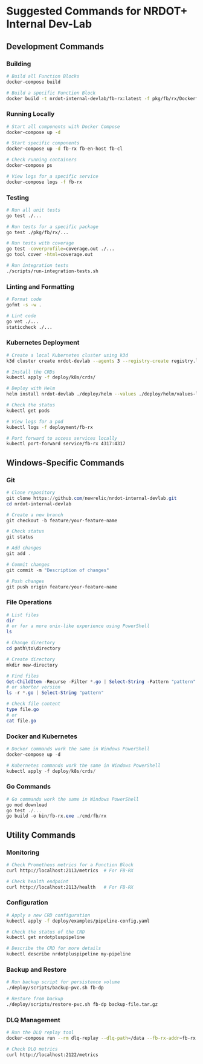 # Suggested Commands for NRDOT+ Internal Dev-Lab

## Development Commands

### Building

```bash
# Build all Function Blocks
docker-compose build

# Build a specific Function Block
docker build -t nrdot-internal-devlab/fb-rx:latest -f pkg/fb/rx/Dockerfile .
```

### Running Locally

```bash
# Start all components with Docker Compose
docker-compose up -d

# Start specific components
docker-compose up -d fb-rx fb-en-host fb-cl

# Check running containers
docker-compose ps

# View logs for a specific service
docker-compose logs -f fb-rx
```

### Testing

```bash
# Run all unit tests
go test ./...

# Run tests for a specific package
go test ./pkg/fb/rx/...

# Run tests with coverage
go test -coverprofile=coverage.out ./...
go tool cover -html=coverage.out

# Run integration tests
./scripts/run-integration-tests.sh
```

### Linting and Formatting

```bash
# Format code
gofmt -s -w .

# Lint code
go vet ./...
staticcheck ./...
```

### Kubernetes Deployment

```bash
# Create a local Kubernetes cluster using k3d
k3d cluster create nrdot-devlab --agents 3 --registry-create registry.localhost:5000

# Install the CRDs
kubectl apply -f deploy/k8s/crds/

# Deploy with Helm
helm install nrdot-devlab ./deploy/helm --values ./deploy/helm/values-lab.yaml

# Check the status
kubectl get pods

# View logs for a pod
kubectl logs -f deployment/fb-rx

# Port forward to access services locally
kubectl port-forward service/fb-rx 4317:4317
```

## Windows-Specific Commands

### Git

```powershell
# Clone repository
git clone https://github.com/newrelic/nrdot-internal-devlab.git
cd nrdot-internal-devlab

# Create a new branch
git checkout -b feature/your-feature-name

# Check status
git status

# Add changes
git add .

# Commit changes
git commit -m "Description of changes"

# Push changes
git push origin feature/your-feature-name
```

### File Operations

```powershell
# List files
dir
# or for a more unix-like experience using PowerShell
ls

# Change directory
cd path\to\directory

# Create directory
mkdir new-directory

# Find files
Get-ChildItem -Recurse -Filter *.go | Select-String -Pattern "pattern"
# or shorter version
ls -r *.go | Select-String "pattern"

# Check file content
type file.go
# or
cat file.go
```

### Docker and Kubernetes

```powershell
# Docker commands work the same in Windows PowerShell
docker-compose up -d

# Kubernetes commands work the same in Windows PowerShell
kubectl apply -f deploy/k8s/crds/
```

### Go Commands

```powershell
# Go commands work the same in Windows PowerShell
go mod download
go test ./...
go build -o bin/fb-rx.exe ./cmd/fb/rx
```

## Utility Commands

### Monitoring

```bash
# Check Prometheus metrics for a Function Block
curl http://localhost:2113/metrics  # For FB-RX

# Check health endpoint
curl http://localhost:2113/health   # For FB-RX
```

### Configuration

```bash
# Apply a new CRD configuration
kubectl apply -f deploy/examples/pipeline-config.yaml

# Check the status of the CRD
kubectl get nrdotpluspipeline

# Describe the CRD for more details
kubectl describe nrdotpluspipeline my-pipeline
```

### Backup and Restore

```bash
# Run backup script for persistence volume
./deploy/scripts/backup-pvc.sh fb-dp

# Restore from backup
./deploy/scripts/restore-pvc.sh fb-dp backup-file.tar.gz
```

### DLQ Management

```bash
# Run the DLQ replay tool
docker-compose run --rm dlq-replay --dlq-path=/data --fb-rx-addr=fb-rx:5000 --dry-run

# Check DLQ metrics
curl http://localhost:2122/metrics
```
